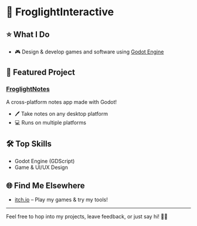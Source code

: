 # 🐸 FroglightInteractive

## ⭐ What I Do

- 🎮 Design & develop games and software using [Godot Engine](https://godotengine.org/)

## 📝 Featured Project

### [FroglightNotes](https://github.com/FroglightInteractive/FroglightNotes)
A cross-platform notes app made with Godot!  
- 🖊️ Take notes on any desktop platform
- 💻 Runs on multiple platforms

## 🛠️ Top Skills

- Godot Engine (GDScript)
- Game & UI/UX Design

## 🌐 Find Me Elsewhere

- [itch.io](https://froglightinteractive.itch.io/) – Play my games & try my tools!

---

Feel free to hop into my projects, leave feedback, or just say hi! 🐸✨
